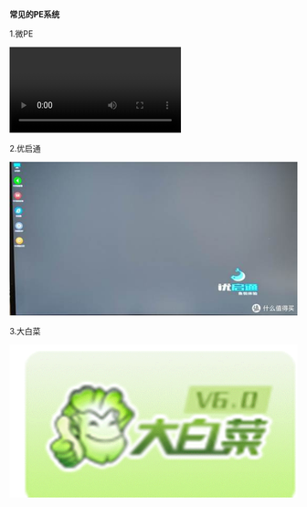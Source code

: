**常见的****PE****系统**

1.微PE

![img](./assets/pe.webm)

2.优启通

![img](./assets/clip_image003.jpg)

3.大白菜

![img](./assets/clip_image005.gif)
